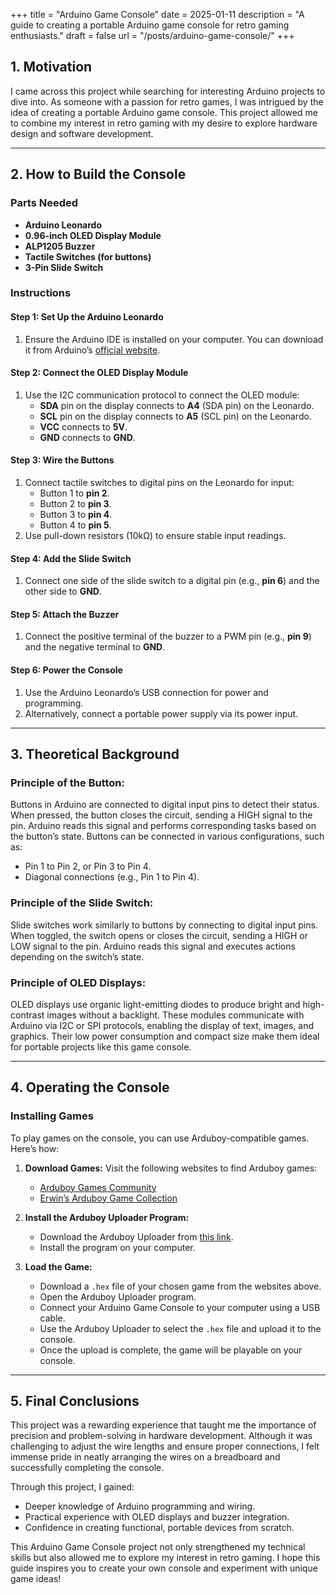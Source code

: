 +++
title = "Arduino Game Console"
date = 2025-01-11
description = "A guide to creating a portable Arduino game console for retro gaming enthusiasts."
draft = false
url = "/posts/arduino-game-console/"
+++

## 1. Motivation

I came across this project while searching for interesting Arduino projects to dive into. As someone with a passion for retro games, I was intrigued by the idea of creating a portable Arduino game console. This project allowed me to combine my interest in retro gaming with my desire to explore hardware design and software development.

---

## 2. How to Build the Console

### Parts Needed
- **Arduino Leonardo**
- **0.96-inch OLED Display Module**
- **ALP1205 Buzzer**
- **Tactile Switches (for buttons)**
- **3-Pin Slide Switch**

### Instructions

#### Step 1: Set Up the Arduino Leonardo
1. Ensure the Arduino IDE is installed on your computer. You can download it from Arduino’s [official website](https://www.arduino.cc/en/software).

#### Step 2: Connect the OLED Display Module
1. Use the I2C communication protocol to connect the OLED module:
   - **SDA** pin on the display connects to **A4** (SDA pin) on the Leonardo.
   - **SCL** pin on the display connects to **A5** (SCL pin) on the Leonardo.
   - **VCC** connects to **5V**.
   - **GND** connects to **GND**.

#### Step 3: Wire the Buttons
1. Connect tactile switches to digital pins on the Leonardo for input:
   - Button 1 to **pin 2**.
   - Button 2 to **pin 3**.
   - Button 3 to **pin 4**.
   - Button 4 to **pin 5**.
2. Use pull-down resistors (10kΩ) to ensure stable input readings.

#### Step 4: Add the Slide Switch
1. Connect one side of the slide switch to a digital pin (e.g., **pin 6**) and the other side to **GND**.

#### Step 5: Attach the Buzzer
1. Connect the positive terminal of the buzzer to a PWM pin (e.g., **pin 9**) and the negative terminal to **GND**.

#### Step 6: Power the Console
1. Use the Arduino Leonardo’s USB connection for power and programming.
2. Alternatively, connect a portable power supply via its power input.

---

## 3. Theoretical Background

### Principle of the Button:
Buttons in Arduino are connected to digital input pins to detect their status. When pressed, the button closes the circuit, sending a HIGH signal to the pin. Arduino reads this signal and performs corresponding tasks based on the button’s state. Buttons can be connected in various configurations, such as:
- Pin 1 to Pin 2, or Pin 3 to Pin 4.
- Diagonal connections (e.g., Pin 1 to Pin 4).

### Principle of the Slide Switch:
Slide switches work similarly to buttons by connecting to digital input pins. When toggled, the switch opens or closes the circuit, sending a HIGH or LOW signal to the pin. Arduino reads this signal and executes actions depending on the switch’s state.

### Principle of OLED Displays:
OLED displays use organic light-emitting diodes to produce bright and high-contrast images without a backlight. These modules communicate with Arduino via I2C or SPI protocols, enabling the display of text, images, and graphics. Their low power consumption and compact size make them ideal for portable projects like this game console.

---

## 4. Operating the Console

### Installing Games

To play games on the console, you can use Arduboy-compatible games. Here’s how:

1. **Download Games:**
   Visit the following websites to find Arduboy games:
   - [Arduboy Games Community](https://community.arduboy.com/c/games/35)
   - [Erwin’s Arduboy Game Collection](https://arduboy.ried.cl/)

2. **Install the Arduboy Uploader Program:**
   - Download the Arduboy Uploader from [this link](https://community.arduboy.com/t/arduboy-uploader/3473).
   - Install the program on your computer.

3. **Load the Game:**
   - Download a `.hex` file of your chosen game from the websites above.
   - Open the Arduboy Uploader program.
   - Connect your Arduino Game Console to your computer using a USB cable.
   - Use the Arduboy Uploader to select the `.hex` file and upload it to the console.
   - Once the upload is complete, the game will be playable on your console.

---

## 5. Final Conclusions

This project was a rewarding experience that taught me the importance of precision and problem-solving in hardware development. Although it was challenging to adjust the wire lengths and ensure proper connections, I felt immense pride in neatly arranging the wires on a breadboard and successfully completing the console.

Through this project, I gained:
- Deeper knowledge of Arduino programming and wiring.
- Practical experience with OLED displays and buzzer integration.
- Confidence in creating functional, portable devices from scratch.

This Arduino Game Console project not only strengthened my technical skills but also allowed me to explore my interest in retro gaming. I hope this guide inspires you to create your own console and experiment with unique game ideas!
